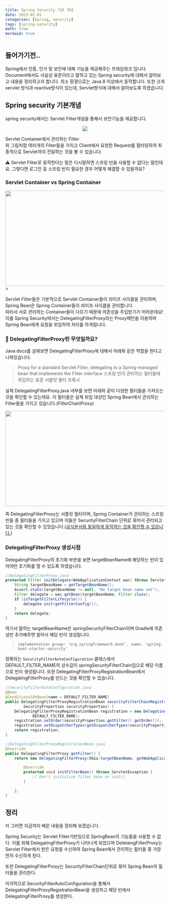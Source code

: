 ```yaml
---
title: Spring Security 기본 개념
date: 2023-02-01
categories: [Spring, security]
tags: [spring-security]
math: true
mermaid: true
---
```


## 들어가기전..

Spring에서 인증, 인가 및 보안에 대해 기능을 제공해주는 프레임워크 입니다.<br>
Document에서도 사실상 표준이라고 말하고 있는 Spring security에 대해서 알아보고 내용을 정리하고자 합니다. 최소 환경으로는 Java 8 이상에서 동작합니다.
또한 크게 servlet 방식과 reactive방식이 있는데, Servlet방식에 대해서 알아보도록 하겠습니다.


## Spring security 기본개념

spring security에서는 Servlet Filter개념을 통해서 보안기능을 제공합니다.

<center>
<img src="https://user-images.githubusercontent.com/39672033/221595975-31846081-0aea-4349-b480-0b233efc6592.png">
</center>

Servlet Container에서 관리하는 Filter <br>
위 그림처럼 여러개의 Filter들을 가지고 Client에서 요청한 Request를 필터링하여 최종적으로 Servlet까지 전달하는 것을 볼 수 있습니다.

<aside class="searched-words">
  ⚠️ Servlet Filter로 동작한다는 말은 다시말하면 스프링 빈을 사용할 수 없다는 말인데요. 그렇다면 로그인 등 스프링 빈이 필요한 경우 어떻게 해결할 수 있을까요?
</aside>


### Servlet Container vs Spring Container

<center>
<img src="https://user-images.githubusercontent.com/39672033/221596129-a3b9a8e1-eda7-405c-be1e-0a466a320012.png" height="300px" width="600px">
</center>> 

Servlet Filter들은 기본적으로 Servlet Container들이 라이프 사이클을 관리하며, Spring Bean은 Spring Container들이 라이프 사이클을 관리합니다.<br>
따라서 서로 관리하는 Container들이 다르기 때문에 의존성을 주입받기가 어려운데요!<br>
이를 Spring Security에서는 DelegatingFilterProxy라는 Proxy패턴을 이용하여 Spring Bean에게 요청을 위임하여 처리를 하게됩니다.

### 🤔 DelegatingFilterProxy란 무엇일까요?

Java docs를 살펴보면 DelegatingFilterProxy에 대해서 아래와 같은 역할을 한다고 나와있습니다.

> Proxy for a standard Servlet Filter, delegating to a Spring-managed bean that implements the Filter interface
스프링 빈이 관리하는 필터들에 위임하는 표준 서블릿 필터 프록시
>

실제 DelegatingFilterProxy.java 내부를 보면 아래와 같이 다양한 필터들을 가져오는 것을 확인할 수 있는데요. 이 필터들은 실제 위임 대상인 Spring Bean에서 관리하는 Filter들을 가지고 있습니다.(FilterChainProxy)

<center>
<img src="https://user-images.githubusercontent.com/39672033/221598244-9af82877-1a7c-49c9-adc5-ec1a518c0887.png" height="300px" width="600px"/>
</center>

즉 DelegatingFilterProxy는 서플릿 필터이며, Spring Container가 관리하는 스프링 빈들 중 필터들을 가지고 있으며 이들은 SecurityFilterChain 단위로 묶어서 관리되고 있는 것을 확인할 수 있었습니다.([공식문서와 동일하게 동작하는 것을 확인할 수 있습니다.](https://docs.spring.io/spring-security/reference/servlet/architecture.html))

### DelegatingFilterProxy 생성시점

DelegatingFilterProxy의 초기화 부분을 보면 targetBeanName에 해당하는 빈이 있어야만 초기화를 할 수 있도록 하였습니다.

```java
//DelegatingFilterProxy.java
protected Filter initDelegate(WebApplicationContext wac) throws ServletException {
	String targetBeanName = getTargetBeanName();
	Assert.state(targetBeanName != null, "No target bean name set");
	Filter delegate = wac.getBean(targetBeanName, Filter.class);
	if (isTargetFilterLifecycle()) {
		delegate.init(getFilterConfig());
	}
	return delegate;
}
```

여기서 말하는 targetBeanName은 springSecurityFilterChain이며 Gradle에 의존성만 추가해주면 알아서 해당 빈이 생성됩니다.

> `implementation group: 'org.springframework.boot', name: 'spring-boot-starter-security'`
>

정확히는 `SecurityFilterAutoConfiguration` 클래스에서 DEFAULT_FILTER_NAME의 상수값이 springSecurityFilterChain임으로 해당 이름으로 빈이 생성됩니다. 또한 DelegatingFilterProxyRegistrationBean에서 DelegatingFilterProxy를 만드는 것을 확인할 수 있습니다.

```java
//SecurityFilterAutoConfiguration.java
@Bean
@ConditionalOnBean(name = DEFAULT_FILTER_NAME)
public DelegatingFilterProxyRegistrationBean securityFilterChainRegistration(
		SecurityProperties securityProperties) {
	DelegatingFilterProxyRegistrationBean registration = new DelegatingFilterProxyRegistrationBean(
			DEFAULT_FILTER_NAME);
	registration.setOrder(securityProperties.getFilter().getOrder());
	registration.setDispatcherTypes(getDispatcherTypes(securityProperties));
	return registration;
}

//DelegatingFilterProxyRegistrationBean.java
@Override
public DelegatingFilterProxy getFilter() {
	return new DelegatingFilterProxy(this.targetBeanName, getWebApplicationContext()) {

		@Override
		protected void initFilterBean() throws ServletException {
			// Don't initialize filter bean on init()
		}

	};
}
```

## 정리

자 그러면 지금까지 배운 내용을 정리해 보겠습니다.

Spring Security는 Servlet Filter기반임으로 SpringBean의 기능들을 사용할 수 없다. 이를 위해 DelegatingFilterProxy가 나타나게 되었으며 DeletaingFilterProxy는 Servlet Filter에서 받은 요청을 수신하여 Spring Bean에서 관리하는 필터들 중 가장 먼저 수신하게 된다.

또한 DelegatingFilterProxy는 SecurityFilterChain단위로 묶어 Spring Bean의 필터들을 관리한다.

마지막으로 SecurityFilterAutoConfiguration을 통해서 DelegatingFilterProxyRegistrationBean을 생성하고 해당 빈에서 DelegatingFilterProxy를 생성한다.
